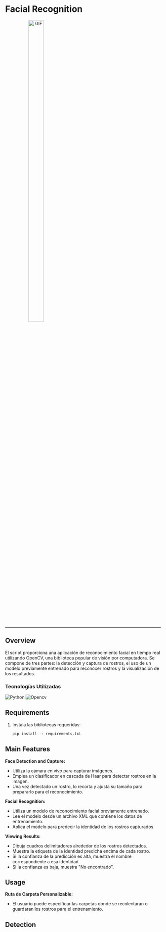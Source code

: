 # Facial Recognition

<div align="center" style="width: 200px;">
  <img alt="GIF" src="https://media1.giphy.com/media/v1.Y2lkPTc5MGI3NjExZ2c2M2RoNXc4ZGhucGRkaHBxbDI5MWN1N3RzanZ3c3FxeDZnMjhvaiZlcD12MV9pbnRlcm5hbF9naWZfYnlfaWQmY3Q9Zw/RTY2fxDkDw2NWIEsLy/giphy.gif" width="50%"/>
</div>

----------------

## Overview

El script proporciona una aplicación de reconocimiento facial en tiempo real utilizando OpenCV, una biblioteca popular de visión por computadora. 
Se compone de tres partes: la detección y captura de rostros, el uso de un modelo previamente entrenado para reconocer rostros y la visualización de los resultados.

### Tecnologías Utilizadas

![Python](https://www.vectorlogo.zone/logos/python/python-ar21.svg) ![Opencv](https://www.vectorlogo.zone/logos/opencv/opencv-ar21.svg)


## Requirements

1. Instala las bibliotecas requeridas:

   ```bash
   pip install -r requirements.txt


## Main Features

  **Face Detection and Capture:** 
  
  * Utiliza la cámara en vivo para capturar imágenes.
  * Emplea un clasificador en cascada de Haar para detectar rostros en la imagen.
  * Una vez detectado un rostro, lo recorta y ajusta su tamaño para prepararlo para el reconocimiento.
  
  **Facial Recognition:**
  
  * Utiliza un modelo de reconocimiento facial previamente entrenado.
  * Lee el modelo desde un archivo XML que contiene los datos de entrenamiento.
  * Aplica el modelo para predecir la identidad de los rostros capturados.
  
  **Viewing Results:**
  
  * Dibuja cuadros delimitadores alrededor de los rostros detectados.
  * Muestra la etiqueta de la identidad predicha encima de cada rostro.
  * Si la confianza de la predicción es alta, muestra el nombre correspondiente a esa identidad.
  * Si la confianza es baja, muestra "No encontrado".

## Usage

   **Ruta de Carpeta Personalizable:**

   * El usuario puede especificar las carpetas donde se recolectaran o guardaran los rostros para el entrenamiento.


## Detection










